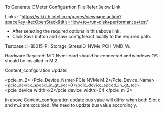 To Generate IOMeter Configuartion File Refer Below Link

Links : "https://wiki.ith.intel.com/pages/viewpage.action?spaceKey=itecOpenStack&title=How+to+run+disk+performance+test"

- After selecting the required options in this above link.
- Click Save button and save configfile.icf locally to the required path.

Testcase : H80015-PI_Storage_StressIO_NVMe_PCH_VMD_W.

Hardware Required:
M.2 Nvme card should be connected and windows OS should be installed in M.2

Content_configuration Update:

<pcie_m_2>
        <Pcie_Device_Name>PCIe NVMe M.2</Pcie_Device_Name>
        <pcie_device_speed_in_gt_sec>8</pcie_device_speed_in_gt_sec>
        <pcie_device_width>x2</pcie_device_width>
        <bus>04</bus>
</pcie_m_2>

In above Content_configuration update bus value will differ when both Slot c and m.2 are occupied.
We need to update bus value accordingly.
